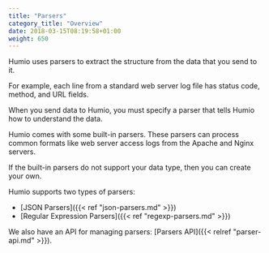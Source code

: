 ```yaml
---
title: "Parsers"
category_title: "Overview"
date: 2018-03-15T08:19:58+01:00
weight: 650
---
```

Humio uses parsers to extract the structure from the data that you send to it.

For example, each line from a standard web server log file has status code,
method, and URL fields.

When you send data to Humio, you must specify a parser that tells Humio how to
understand the data.

Humio comes with some built-in parsers. These parsers can process common formats
like web server access logs from the Apache and Nginx servers.

If the built-in parsers do not support your data type, then you can create
your own.

Humio supports two types of parsers:

* [JSON Parsers]({{< ref "json-parsers.md" >}})
* [Regular Expression Parsers]({{< ref "regexp-parsers.md" >}})

We also have an API for managing parsers: [Parsers API]({{< relref "parser-api.md" >}}).
